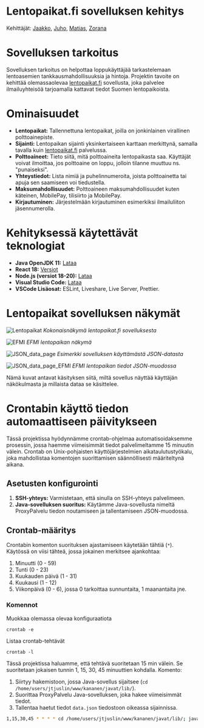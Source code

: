 # Lentopaikat.fi sovelluksen kehitys

Kehittäjät:
[Jaakko](https://github.com/JaakkoSai), [Juho](https://github.com/Juho14), [Matias](https://github.com/VEHICLE-PICK-KB), [Zorana](https://github.com/zokaas)


# Sovelluksen tarkoitus

Sovelluksen tarkoitus on helpottaa loppukäyttäjää tarkastelemaan lentoasemien tankkausmahdollisuuksia ja hintoja. Projektin tavoite on kehittää olemassaolevaa [lentopaikat.fi](http://lentopaikat.fi) sovellusta, joka palvelee ilmailuyhteisöä tarjoamalla kattavat tiedot Suomen lentopaikoista.

# Ominaisuudet

- **Lentopaikat:** Tallennettuna lentopaikat, joilla on jonkinlainen virallinen polttoainepiste.
- **Sijainti:** Lentopaikan sijainti yksinkertaiseen karttaan merkittynä, samalla tavalla kuin [lentopaikat.fi](http://lentopaikat.fi) palvelussa.
- **Polttoaineet:** Tieto siitä, mitä polttoaineita lentopaikasta saa. Käyttäjät voivat ilmoittaa, jos polttoaine on loppu, jolloin tilanne muuttuu ns. "punaiseksi".
- **Yhteystiedot:** Lista nimiä ja puhelinnumeroita, joista polttoainetta tai apuja sen saamiseen voi tiedustella.
- **Maksumahdollisuudet:** Polttoaineen maksumahdollisuudet kuten käteinen, MobilePay, tilisiirto ja MobilePay.
- **Kirjautuminen:** Järjestelmään kirjautuminen esimerkiksi ilmailuliiton jäsennumerolla.

# Kehityksessä käytettävät teknologiat

- **Java OpenJDK 11:** [Lataa](https://www.oracle.com/java/technologies/javase/jdk17-archive-downloads.html)
- **React 18:** [Versiot](https://legacy.reactjs.org/versions/)
- **Node.js (versiot 18-20):** [Lataa](https://nodejs.org/en)
- **Visual Studio Code:** [Lataa](https://code.visualstudio.com/download)
- **VSCode Lisäosat:** ESLint, Liveshare, Live Server, Prettier.


# Lentopaikat sovelluksen näkymät

![Lentopaikat](https://github.com/OP2-Black/FrontEnd/assets/97917358/87730137-0cfb-4680-b458-af701934d65f)
*Kokonaisnäkymä lentopaikat.fi sovelluksesta*

![EFMI](https://github.com/OP2-Black/FrontEnd/assets/97917358/baf04f29-f85e-4cec-84f8-c77f43503bad)
*EFMI lentopaikan näkymä*

![JSON_data_page](https://github.com/OP2-Black/FrontEnd/assets/97917358/77e85d49-b0e5-4261-9770-529c55ec721a)
*Esimerkki sovelluksen käyttämästä JSON-datasta*

![JSON_data_page_EFMI](https://github.com/OP2-Black/FrontEnd/assets/97917358/6a327999-47d3-46f5-b105-4ac8c4b2edf1)
*EFMI lentopaikan tiedot JSON-muodossa*


Nämä kuvat antavat käsityksen siitä, miltä sovellus näyttää käyttäjän näkökulmasta ja millaista dataa se käsittelee.

# Crontabin käyttö tiedon automaattiseen päivitykseen

Tässä projektissa hyödynnämme crontab-ohjelmaa automatisoidaksemme prosessin, jossa haemme viimeisimmät tiedot palvelimeltamme 15 minuutin välein. Crontab on Unix-pohjaisten käyttöjärjestelmien aikataulutustyökalu, joka mahdollistaa komentojen suorittamisen säännöllisesti määriteltynä aikana.

## Asetusten konfigurointi

1. **SSH-yhteys:** Varmistetaan, että sinulla on SSH-yhteys palvelimeen.
2. **Java-sovelluksen suoritus:** Käytämme Java-sovellusta nimeltä ProxyPalvelu tiedon noutamiseen ja tallentamiseen JSON-muodossa.

## Crontab-määritys

Crontabin komenton suorituksen ajastamiseen käytetään tähtiä (`*`). Käytössä on viisi tähteä, jossa jokainen merkitsee ajankohtaa:

1. Minuutti (0 - 59)
2. Tunti (0 - 23)
3. Kuukauden päivä (1 - 31)
4. Kuukausi (1 - 12)
5. Viikonpäivä (0 - 6), jossa 0 tarkoittaa sunnuntaita, 1 maanantaita jne.


### Komennot

Muokkaa olemassa olevaa konfiguraatiota

`crontab -e`

Listaa crontab-tehtävät

`crontab -l`

Tässä projektissa haluamme, että tehtävä suoritetaan 15 min välein. Se suoritetaan jokaisen tunnin 1, 15, 30, 45 minuuttien kohdalla. 
Komento:
1. Siirtyy hakemistoon, jossa Java-sovellus sijaitsee (`cd /home/users/jtjuslin/www/kananen/javat/lib/`).
2. Suorittaa ProxyPalvelu Java-sovelluksen, joka hakee viimeisimmät tiedot.
3. Tallentaa haetut tiedot `data.json` tiedostoon oikeassa sijainnissa.

```bash
1,15,30,45 * * * * cd /home/users/jtjuslin/www/kananen/javat/lib/; java ProxyPalvelu > /home/users/jtjuslin/www/kananen/data.json
```
